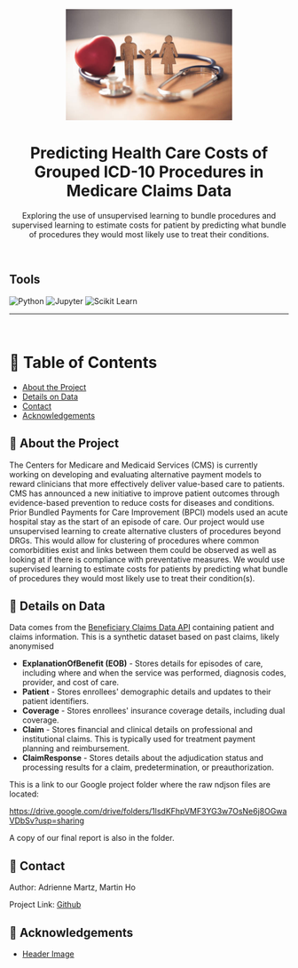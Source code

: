 <div align="center">

  <img src="assets/header.jpg" alt="logo" width="300" height="auto" />
  <h1>Predicting Health Care Costs of Grouped ICD-10 Procedures in Medicare Claims Data</h1>
  
  <p>
    Exploring the use of unsupervised learning to bundle procedures and supervised learning to estimate costs for patient by predicting what bundle of procedures they would most likely use to treat their conditions.
  </p>

</div>

<br />

<!-- Badges -->

## Tools

![Python](https://img.shields.io/badge/Python-FFD43B?style=for-the-badge&logo=python&logoColor=blue)
![Jupyter](https://img.shields.io/badge/Jupyter-F37626.svg?&style=for-the-badge&logo=Jupyter&logoColor=white)
![Scikit Learn](https://img.shields.io/badge/scikit_learn-F7931E?style=for-the-badge&logo=scikit-learn&logoColor=white)

---

<br />

<!-- Table of Contents -->

# :notebook_with_decorative_cover: Table of Contents

- [About the Project](#star2-about-the-project)
- [Details on Data](#bookmark_tabs-details-on-data)
- [Contact](#handshake-contact)
- [Acknowledgements](#gem-acknowledgements)

<!-- About the Project -->

## :star2: About the Project

The Centers for Medicare and Medicaid Services (CMS) is currently working on developing and evaluating alternative payment models to reward clinicians that more effectively deliver value-based care to patients. CMS has announced a new initiative to improve patient outcomes through evidence-based prevention to reduce costs for diseases and conditions. Prior Bundled Payments for Care Improvement (BPCI) models used an acute hospital stay as the start of an episode of care. Our project would use unsupervised learning to create alternative clusters of procedures beyond DRGs. This would allow for clustering of procedures where common comorbidities exist and links between them could be observed as well as looking at if there is compliance with preventative measures. We would use supervised learning to estimate costs for patients by predicting what bundle of procedures they would most likely use to treat their condition(s).

## :bookmark_tabs: Details on Data

Data comes from the [Beneficiary Claims Data API](https://bcda.cms.gov/bcda-data.html) containing patient and claims information. This is a synthetic dataset based on past claims, likely anonymised

- **ExplanationOfBenefit (EOB)** - Stores details for episodes of care, including where and when the service was performed, diagnosis codes, provider, and cost of care.
- **Patient** - Stores enrollees' demographic details and updates to their patient identifiers.
- **Coverage** - Stores enrollees' insurance coverage details, including dual coverage.
- **Claim** - Stores financial and clinical details on professional and institutional claims. This is typically used for treatment payment planning and reimbursement.
- **ClaimResponse** - Stores details about the adjudication status and processing results for a claim, predetermination, or preauthorization.

This is a link to our Google project folder where the raw ndjson files are located:

https://drive.google.com/drive/folders/1lsdKFhpVMF3YG3w7OsNe6j8OGwaVDbSv?usp=sharing

A copy of our final report is also in the folder.

## :handshake: Contact

Author: Adrienne Martz, Martin Ho

Project Link: [Github](https://github.com/martza87/siads_696_mII)

<!-- Acknowledgments -->

## :gem: Acknowledgements

- [Header Image](https://hmdi.com.au/wp-content/uploads/2025/03/image-2.jpeg)
